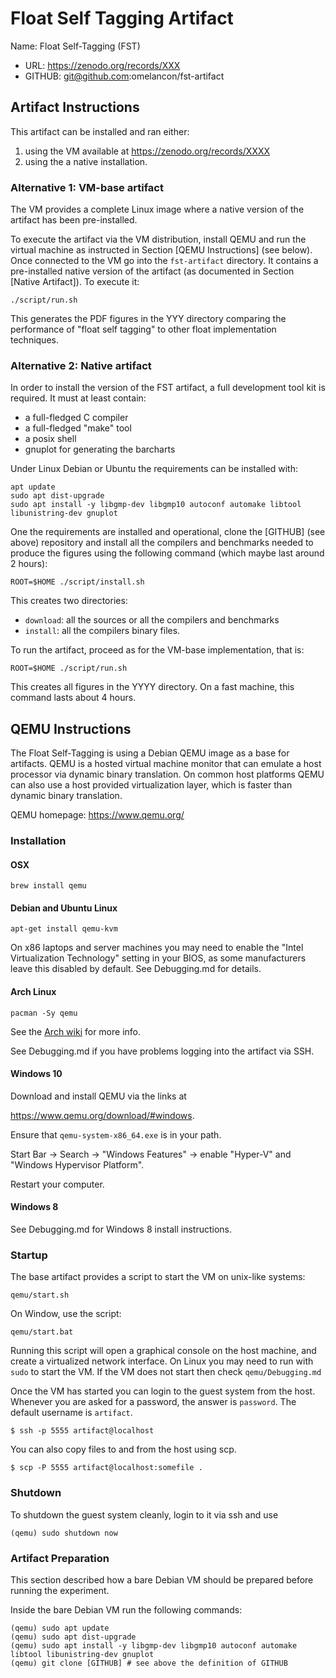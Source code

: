 # Float Self Tagging Artifact

Name: Float Self-Tagging (FST)

  * URL: https://zenodo.org/records/XXX
  * GITHUB: git@github.com:omelancon/fst-artifact


## Artifact Instructions

This artifact can be installed and ran either:

  1. using the VM available at https://zenodo.org/records/XXXX
  2. using the a native installation. 


### Alternative 1: VM-base artifact

The VM provides a complete Linux image where a native version
of the artifact has been pre-installed. 

To execute the artifact via the VM distribution, install QEMU and run
the virtual machine as instructed in Section [QEMU Instructions] (see
below). Once connected to the VM go into the `fst-artifact`
directory. It contains a pre-installed native version of
the artifact (as documented in Section [Native Artifact]). To execute it:

```shell
./script/run.sh
```

This generates the PDF figures in the YYY directory comparing the
performance of "float self tagging" to other float implementation
techniques.


### Alternative 2: Native artifact

In order to install the version of the FST artifact, a full development
tool kit is required. It must at least contain:

  - a full-fledged C compiler
  - a full-fledged "make" tool
  - a posix shell
  - gnuplot for generating the barcharts

Under Linux Debian or Ubuntu the requirements can be installed with:

```shell
apt update
sudo apt dist-upgrade
sudo apt install -y libgmp-dev libgmp10 autoconf automake libtool libunistring-dev gnuplot
```

One the requirements are installed and operational, clone the [GITHUB]
(see above) repository and install all the compilers and benchmarks
needed to produce the figures using the following command (which maybe
last around 2 hours):

```shell
ROOT=$HOME ./script/install.sh
```

This creates two directories:

  - `download`: all the sources or all the compilers and benchmarks
  - `install`: all the compilers binary files.
  
  
To run the artifact, proceed as for the VM-base implementation, that is:

```shell
ROOT=$HOME ./script/run.sh
```

This creates all figures in the YYYY directory. On a fast machine, this
command lasts about 4 hours.


## QEMU Instructions

The Float Self-Tagging is using a Debian QEMU image as a base for
artifacts. QEMU is a hosted virtual machine monitor that can emulate a
host processor via dynamic binary translation. On common host
platforms QEMU can also use a host provided virtualization layer,
which is faster than dynamic binary translation.

QEMU homepage: https://www.qemu.org/

### Installation

#### OSX

```shell
brew install qemu
```

#### Debian and Ubuntu Linux

```shell
apt-get install qemu-kvm
```

On x86 laptops and server machines you may need to enable the "Intel
Virtualization Technology" setting in your BIOS, as some manufacturers
leave this disabled by default. See Debugging.md for details.


#### Arch Linux

```shell
pacman -Sy qemu
```

See the [Arch wiki](https://wiki.archlinux.org/title/QEMU) for more info.

See Debugging.md if you have problems logging into the artifact via SSH.


#### Windows 10

Download and install QEMU via the links at

https://www.qemu.org/download/#windows.

Ensure that `qemu-system-x86_64.exe` is in your path.

Start Bar -> Search -> "Windows Features"
          -> enable "Hyper-V" and "Windows Hypervisor Platform".

Restart your computer.

#### Windows 8

See Debugging.md for Windows 8 install instructions.

### Startup

The base artifact provides a script to start the VM on unix-like systems:

  `qemu/start.sh` 
  
On Window, use the script:

  `qemu/start.bat` 
  
Running this script will open a graphical console on the host machine,
and create a virtualized network interface.  On Linux you may need to
run with `sudo` to start the VM. If the VM does not start then check
`qemu/Debugging.md`

Once the VM has started you can login to the guest system from the
host.  Whenever you are asked for a password, the answer is
`password`. The default username is `artifact`.

```
$ ssh -p 5555 artifact@localhost
```

You can also copy files to and from the host using scp.

```
$ scp -P 5555 artifact@localhost:somefile .
```

### Shutdown

To shutdown the guest system cleanly, login to it via ssh and use

```
(qemu) sudo shutdown now
```

### Artifact Preparation

This section described how a bare Debian VM should be prepared before
running the experiment.

Inside the bare Debian VM run the following commands:

```
(qemu) sudo apt update
(qemu) sudo apt dist-upgrade
(qemu) sudo apt install -y libgmp-dev libgmp10 autoconf automake libtool libunistring-dev gnuplot
(qemu) git clone [GITHUB] # see above the definition of GITHUB
```


